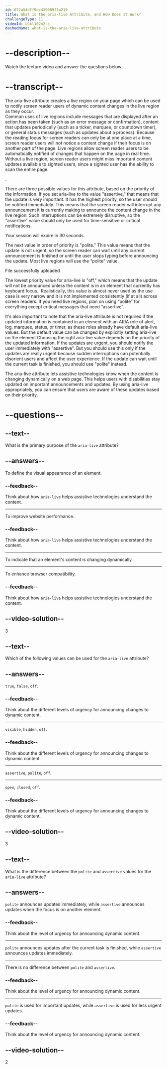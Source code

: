 ```yaml
---
id: 672a54dff9dc439089f1a219
title: What Is the aria-live Attribute, and How Does It Work?
challengeType: 11
videoId: LGkl102m2-s
dashedName: what-is-the-aria-live-attribute
---
```


# --description--

Watch the lecture video and answer the questions below.

# --transcript--

The aria-live attribute creates a live region on your page which can be used to notify screen reader users of dynamic content changes in the live region as they occur.  
Common uses of live regions include messages that are displayed after an action has been taken (such as an error message or confirmation), content that updates periodically (such as a ticker, marquee, or countdown timer), or general status messages (such as updates about a process).
Because the reading focus for screen readers can only be at one place at a time, screen reader users will not notice a content change if their focus is on another part of the page. Live regions allow screen reader users to be automatically notified of changes that happen on the page in real time. Without a live region, screen reader users might miss important content updates available to sighted users, since a sighted user has the ability to scan the entire page. 

.

There are three possible values for this attribute, based on the priority of the information.
If you set aria-live to the value "assertive," that means that the update is very important. It has the highest priority, so the user should be notified immediately.
This means that the screen reader will interrupt any announcement it is currently making to announce the content change in the live region. Such interruptions can be extremely disruptive, so the “assertive” value should only be used for time-sensitive or critical notifications.
<div aria-live="assertive">
  <p>Your session will expire in 30 seconds.</p>
</div>
The next value in order of priority is "polite."
This value means that the update is not  urgent, so the screen reader can wait until any  current announcement is finished or until the user stops typing before announcing the update. Most live regions will use the “polite” value.
<div aria-live="polite">
  <p>File successfully uploaded</p>
</div>
The lowest priority value for aria-live is "off," which means that the update will not be announced  unless the content is in an element that currently has keyboard focus.. Realistically, this value is almost never used as the use case is very narrow and it is not implemented consistently (if at all) across screen readers. If you need live regions, plan on using “polite” for everything except critical messages that need “assertive”.

It's also important to note that the aria-live attribute is not required if the updated information is contained in an element with an ARIA role of alert, log, marquee, status, or timer, as these roles already have default aria-live values. But the default value can be changed by explicitly setting aria-live on the element
Choosing the right aria-live value depends on the priority of the updated information.
If the updates are urgent, you should notify the user immediately with "assertive". But you should use this only if the updates are really urgent because sudden interruptions can potentially disorient users and affect the user experience.
If the update can wait until the current task is finished, you should use "polite" instead.

The aria-live attribute lets assistive technologies know when the content is changing dynamically on a web page. This helps users with disabilities stay updated on important announcements and updates.
By using aria-live appropriately, you can ensure that users are aware of these updates based on their priority.

# --questions--

## --text--

What is the primary purpose of the `aria-live` attribute?

## --answers--

To define the visual appearance of an element.

### --feedback--

Think about how `aria-live` helps assistive technologies understand the content.

---

To improve website performance.

### --feedback--

Think about how `aria-live` helps assistive technologies understand the content.

---

To indicate that an element's content is changing dynamically.

---

To enhance browser compatibility.

### --feedback--

Think about how `aria-live` helps assistive technologies understand the content.

## --video-solution--

3

## --text--

Which of the following values can be used for the `aria-live` attribute?

## --answers--

`true`, `false`, `off`.

### --feedback--

Think about the different levels of urgency for announcing changes to dynamic content.

---

`visible`, `hidden`, `off`.

### --feedback--

Think about the different levels of urgency for announcing changes to dynamic content.

---

`assertive`, `polite`, `off`.

---

`open`, `closed`, `off`.

### --feedback--

Think about the different levels of urgency for announcing changes to dynamic content.

## --video-solution--

3

## --text--

What is the difference between the `polite` and `assertive` values for the `aria-live` attribute?

## --answers--

`polite` announces updates immediately, while `assertive` announces updates when the focus is on another element.

### --feedback--

Think about the level of urgency for announcing dynamic content.

---

`polite` announces updates after the current task is finished, while `assertive` announces updates immediately.

---

There is no difference between `polite` and `assertive`.

### --feedback--

Think about the level of urgency for announcing dynamic content.

---

`polite` is used for important updates, while `assertive` is used for less urgent updates.

### --feedback--

Think about the level of urgency for announcing dynamic content.

## --video-solution--

2
